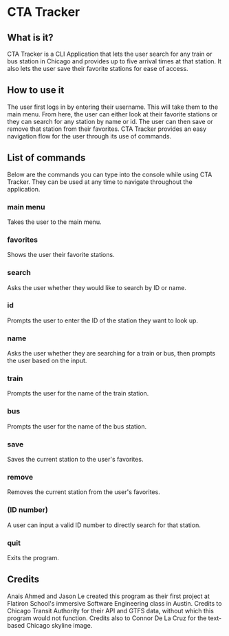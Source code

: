 # CTA Tracker

## What is it?
CTA Tracker is a CLI Application that lets the user search for any train or bus station in Chicago and provides up to five arrival times at that station. It also lets the user save their favorite stations for ease of access.

## How to use it
The user first logs in by entering their username. This will take them to the main menu. From here, the user can either look at their favorite stations or they can search for any station by name or id. The user can then save or remove that station from their favorites.
CTA Tracker provides an easy navigation flow for the user through its use of commands.

## List of commands
Below are the commands you can type into the console while using CTA Tracker. They can be used at any time to navigate throughout the application.

### main menu
Takes the user to the main menu.

### favorites
Shows the user their favorite stations.

### search
Asks the user whether they would like to search by ID or name.

### id
Prompts the user to enter the ID of the station they want to look up.

### name
Asks the user whether they are searching for a train or bus, then prompts the user based on the input.

### train
Prompts the user for the name of the train station.

### bus
Prompts the user for the name of the bus station.

### save
Saves the current station to the user's favorites.

### remove
Removes the current station from the user's favorites.

### (ID number)
A user can input a valid ID number to directly search for that station. 

### quit
Exits the program.

## Credits
Anais Ahmed and Jason Le created this program as their first project at Flatiron School's immersive Software Engineering class in Austin. 
Credits to Chicago Transit Authority for their API and GTFS data, without which this program would not function. 
Credits also to Connor De La Cruz for the text-based Chicago skyline image. 